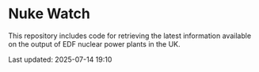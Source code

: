 # Nuke Watch

This repository includes code for retrieving the latest information available on the output of EDF nuclear power plants in the UK.

Last updated: 2025-07-14 19:10